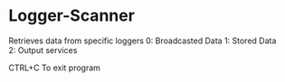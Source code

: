 # Logger-Scanner
Retrieves data from specific loggers
0: Broadcasted Data
1: Stored Data     
2: Output services 

CTRL+C To exit program
